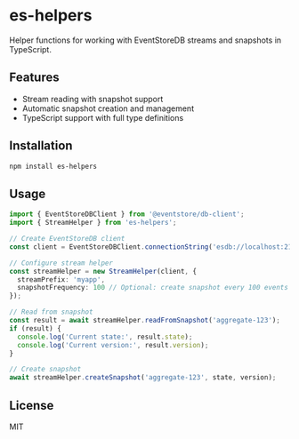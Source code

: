 # es-helpers

Helper functions for working with EventStoreDB streams and snapshots in TypeScript.

## Features

- Stream reading with snapshot support
- Automatic snapshot creation and management
- TypeScript support with full type definitions

## Installation

```bash
npm install es-helpers
```

## Usage

```typescript
import { EventStoreDBClient } from '@eventstore/db-client';
import { StreamHelper } from 'es-helpers';

// Create EventStoreDB client
const client = EventStoreDBClient.connectionString('esdb://localhost:2113?tls=false');

// Configure stream helper
const streamHelper = new StreamHelper(client, {
  streamPrefix: 'myapp',
  snapshotFrequency: 100 // Optional: create snapshot every 100 events
});

// Read from snapshot
const result = await streamHelper.readFromSnapshot('aggregate-123');
if (result) {
  console.log('Current state:', result.state);
  console.log('Current version:', result.version);
}

// Create snapshot
await streamHelper.createSnapshot('aggregate-123', state, version);
```

## License

MIT
